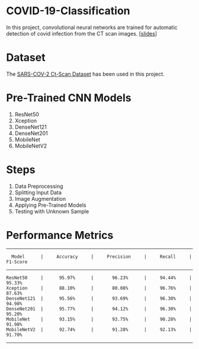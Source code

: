# COVID-19-Classification

In this project, convolutional neural networks are trained for automatic detection of covid infection from the CT scan images. [[slides]](https://github.com/Nawrin14/COVID-19-Classification/blob/main/Presentation%20Slides.pdf)

# Dataset

The [SARS-COV-2 Ct-Scan Dataset](https://www.kaggle.com/datasets/plameneduardo/sarscov2-ctscan-dataset) has been used in this project.

# Pre-Trained CNN Models

1. ResNet50
2. Xception
3. DenseNet121
4. DenseNet201
5. MobileNet
6. MobileNetV2

# Steps

1. Data Preprocessing
2. Splitting Input Data
3. Image Augmentation
4. Applying Pre-Trained Models
5. Testing with Unknown Sample

# Performance Metrics

------------------------------------------------------------------------------------------
      Model      |     Accuracy     |     Precision     |     Recall     |     F1-Score
------------------------------------------------------------------------------------------
    ResNet50     |      95.97%      |       96.23%      |     94.44%     |      95.33%
    Xception     |      88.10%      |       80.08%      |     96.76%     |      87.63%
    DenseNet121  |      95.56%      |       93.69%      |     96.30%     |      94.98%
    DenseNet201  |      95.77%      |       94.12%      |     96.30%     |      95.20%
    MobileNet    |      93.15%      |       93.75%      |     90.28%     |      91.98%
    MobileNetV2  |      92.74%      |       91.28%      |     92.13%     |      91.70%
------------------------------------------------------------------------------------------
